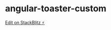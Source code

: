 # angular-toaster-custom

[Edit on StackBlitz ⚡️](https://stackblitz.com/edit/angular-toaster-custom)